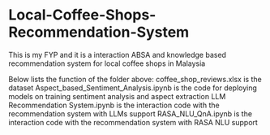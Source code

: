 # Local-Coffee-Shops-Recommendation-System
This is my FYP and it is a interaction ABSA and knowledge based recommendation system for local coffee shops in Malaysia 

Below lists the function of the folder above: 
coffee_shop_reviews.xlsx is the dataset 
Aspect_based_Sentiment_Analysis.ipynb is the code for deploying models on training sentiment analysis and aspect extraction 
LLM Recommendation System.ipynb is the interaction code with the recommendation system with LLMs support 
RASA_NLU_QnA.ipynb is the interaction code with the recommendation system with RASA NLU support 

